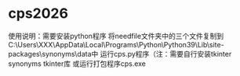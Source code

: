 # cps2026
使用说明：需要安装python程序
将needfile文件夹中的三个文件复制到C:\Users\XXX\AppData\Local\Programs\Python\Python39\Lib\site-packages\synonyms\data中
运行cps.py程序（注：需要自行安装tkinter synonyms tkinter库
或运行打包程序cps.exe
